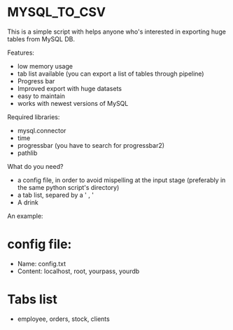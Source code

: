 # MYSQL_TO_CSV

This is a simple script with helps anyone who's interested in exporting huge tables from MySQL DB. 

Features:

- low memory usage
- tab list available (you can export a list of tables through pipeline)
- Progress bar 
- Improved export with huge datasets
- easy to maintain
- works with newest versions of MySQL


Required libraries:

- mysql.connector
- time
- progressbar (you have to search for progressbar2)
- pathlib


What do you need?

- a config file, in order to avoid mispelling at the input stage (preferably in the same python script's directory) 
- a tab list, separed by a ' , '
- A drink


An example:

# config file:

- Name: config.txt
- Content: localhost, root, yourpass, yourdb

# Tabs list

- employee, orders, stock, clients
